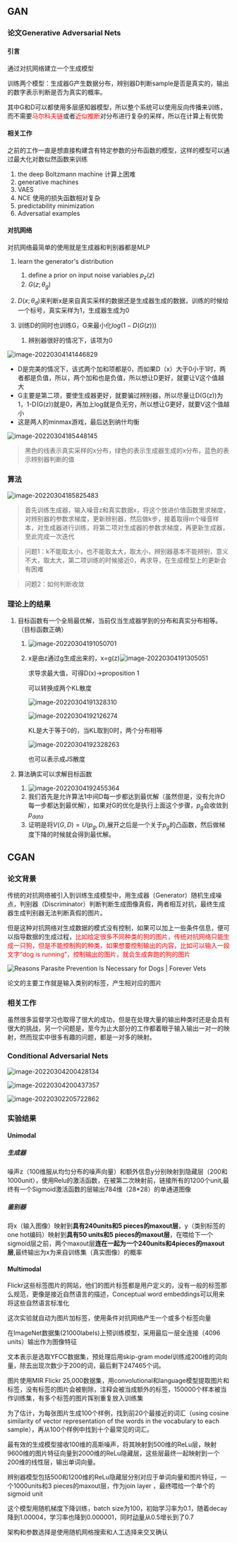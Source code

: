## GAN

### 论文Generative Adversarial Nets

#### 引言

通过对抗网络建立一个生成模型

训练两个模型：生成器G产生数据分布，辨别器D判断sample是否是真实的，输出的数字表示判断是否为真实的概率。

其中G和D可以都使用多层感知器模型，所以整个系统可以使用反向传播来训练，而不需要<font color='red'>马尔科夫链</font>或者<font color='red'>近似推断</font>对分布进行复杂的采样，所以在计算上有优势

#### 相关工作

之前的工作一直是想直接构建含有特定参数的分布函数的模型，这样的模型可以通过最大化对数似然函数来训练

1. the deep Boltzmann machine 计算上困难
2. generative machines 
3. VAES
4. NCE 使用的损失函数相对复杂
5. predictability minimization
6. Adversatial examples

#### 对抗网络

对抗网络最简单的使用就是生成器和判别器都是MLP

1. learn the generator's distribution
   1. define a prior on input noise variables $p_z(z)$
   2. $G(z;θ_g)$

2. $D(x;θ_d)$来判断x是来自真实采样的数据还是生成器生成的数据，训练的时候给一个标号，真实采样为1，生成器生成为0
3. 训练D的同时也训练G，G来最小化$log(1-D(G(z)))$
   1. 辨别器很好的情况下，该项为0

![image-20220304141446829](https://raw.githubusercontent.com/mowang111/image-hosting/master/typora_images/image-20220304141446829.png)

+ D是完美的情况下，该式两个加和项都是0，而如果D（x）大于0小于1时，两者都是负值，所以，两个加和也是负值，所以想让D更好，就要让V这个值越大
+ G主要是第二项，要使生成器更好，就要骗过辨别器，所以尽量让D(G(z))为1，1-D(G(z))就是0，再加上log就是负无穷，所以想让G更好，就要V这个值越小
+ 这是两人的minmax游戏，最后达到纳什均衡

![image-20220304185448145](https://raw.githubusercontent.com/mowang111/image-hosting/master/typora_images/image-20220304185448145.png)

> 黑色的线表示真实采样的x分布，绿色的表示生成器生成的x分布，蓝色的表示辨别器判断的值

### 算法

![image-20220304185825483](https://raw.githubusercontent.com/mowang111/image-hosting/master/typora_images/image-20220304185825483.png)

> 首先训练生成器，输入噪音z和真实数据x，将这个放进价值函数里求梯度，对辨别器的参数求梯度，更新辨别器，然后做k步，接着取得m个噪音样本，对生成器进行训练，将第二项对生成器的参数求梯度，再更新生成器，至此完成一次迭代

> 问题1：k不能取太小，也不能取太大，取太小，辨别器基本不能辨别，意义不大，取太大，第二项训练的时候接近0，再求导，在生成模型上的更新会有困难

> 问题2：如何判断收敛

### 理论上的结果

1. 目标函数有一个全局最优解，当前仅当生成器学到的分布和真实分布相等。（目标函数正确）

   1. ![image-20220304191050701](https://raw.githubusercontent.com/mowang111/image-hosting/master/typora_images/image-20220304191050701.png)

   2. x是由z通过g生成出来的，x=g(z)![image-20220304191305051](https://raw.githubusercontent.com/mowang111/image-hosting/master/typora_images/image-20220304191305051.png)

      求导求最大值，可得D(x)->proposition  1

      

      可以转换成两个KL散度

      ![image-20220304191328310](https://raw.githubusercontent.com/mowang111/image-hosting/master/typora_images/image-20220304191328310.png)

      ![image-20220304192126274](https://raw.githubusercontent.com/mowang111/image-hosting/master/typora_images/image-20220304192126274.png)

      KL是大于等于0的，当KL取到0时，两个分布相等

      ![image-20220304192328263](https://raw.githubusercontent.com/mowang111/image-hosting/master/typora_images/image-20220304192328263.png)

      也可以表示成JS散度

2. 算法确实可以求解目标函数

   1. ![image-20220304192455364](https://raw.githubusercontent.com/mowang111/image-hosting/master/typora_images/image-20220304192455364.png)
   2. 我们首先是允许算法1中间D每一步都达到最优解（虽然但是，没有允许D每一步都达到最优解），如果对G的优化是执行上面这个步骤，$p_g$会收敛到$p_{data}$
   3. 证明是将$V(G,D)=U(p_g,D)$,展开之后是一个关于$p_g$的凸函数，然后做梯度下降的时候就会得到最优解。

## CGAN

### 论文背景

传统的对抗网络被引入到训练生成模型中，用生成器（Generator）随机生成噪点，判别器（Discriminator）判断判断生成图像真假，两者相互对抗，最终生成器生成判别器无法判断真假的图片。

但是这种对抗网络对生成数据的模式没有控制，如果可以加上一些条件信息，便可以指导数据的生成过程，<font color='red'>比如给定很多不同种类的狗的图片，传统对抗网络只能生成一只狗，但是不能控制狗的种类，如果想要控制输出的内容，比如可以输入一段文字“dog is running”，控制输出的图片，就会生成奔跑的狗的图片</font>

![Reasons Parasite Prevention Is Necessary for Dogs | Forever Vets](https://raw.githubusercontent.com/mowang111/image-hosting/master/typora_images/Forever-Vets-Animal-Hospital_Reasons-Parasite-Prevention-Is-Necessary-for-Dogs_IMAGE1.jpeg)

论文的主要工作就是输入类别的标签，产生相对应的图片

### 相关工作

虽然很多监督学习也取得了很大的成功，但是在处理大量的输出种类时还是会具有很大的挑战，另一个问题是，至今为止大部分的工作都着眼于输入输出一对一的映射，然而现实中很多有趣的问题，都是一对多的映射。

### Conditional Adversarial Nets

![image-20220304200428134](https://raw.githubusercontent.com/mowang111/image-hosting/master/typora_images/image-20220304200428134.png)

![image-20220304200437357](https://raw.githubusercontent.com/mowang111/image-hosting/master/typora_images/image-20220304200437357.png)

![image-20220302205722862](https://raw.githubusercontent.com/mowang111/image-hosting/master/typora_images/image-20220302205722862.png)

### 实验结果

#### Unimodal

##### 生成器

噪声z（100维服从均匀分布的噪声向量）和额外信息y分别映射到隐藏层（200和1000unit），使用Relu的激活函数，在被第二次映射前，链接所有的1200个unit,最终有一个Sigmoid激活函数的层输出784维（28*28）的单通道图像

##### 鉴别器

将x（输入图像）映射到**具有240units和5 pieces的maxout层**，y（类别标签的one hot编码）映射到**具有50 units和5 pieces的maxout层**，在喂给下一个sigmoid层之前，两个maxout层**连在一起为一个240units和4pieces的maxout层**,最终输出为x为来自训练集（真实图像）的概率

#### Multimodal

Flickr这些标签图片的网站，他们的图片标签都是用户定义的，没有一般的标签那么规范，更像是接近自然语言的描述，Conceptual word embeddings可以用来将这些自然语言标准化

这次实验就自动为图片加标签，使用条件对抗网络产生一个或多个标签向量

在ImageNet数据集(21000labels)上预训练模型，采用最后一层全连接（4096 units）输出作为图像特征

文本表示是选取YFCC数据集，预处理后用skip-gram model训练成200维的词向量，除去出现次数少于200的词，最后剩下247465个词。

图片使用MIR Flickr 25,000数据集，用convolutional和language模型提取图片和标签，没有标签的图片会被剔除，注释会被当成额外的标签，150000个样本被当作训练集，有多个标签的图片挥别重复放入训练集

为了估计，为每张图片生成100个样例，找到前20个最接近的词汇（using cosine similarity of vector representation of the words in the vocabulary to each sample），再从100个样例中找到十个最常见的词汇。

最有效的生成模型接收100维的高斯噪声，将其映射到500维的ReLu层，映射9600维的图片特征向量到2000维的ReLu隐藏层，这些层最终一起映射到一个200维的线性层，输出单词向量。

辨别器模型包括500和1200维的ReLu隐藏层分别对应于单词向量和图片特征，一个1000units和3 pieces的maxout层，作为join layer ，最终喂给一个单个的sigmoid unit

这个模型用随机梯度下降训练，batch size为100，初始学习率为0.1，随着decay 降到1.00004，学习率也降到0.000001，同时[动量](https://www.jiqizhixin.com/articles/2017-07-01-4)从0.5增长到了0.7

架构和参数选择是使用随机网格搜索和人工选择来交叉确认
